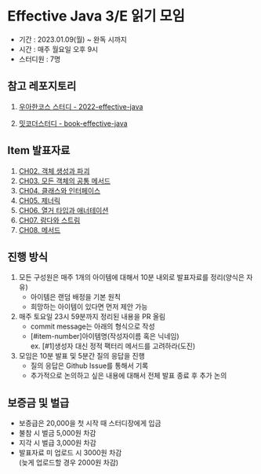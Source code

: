 # Effective Java 3/E 읽기 모임
- 기간 : 2023.01.09(월) ~ 완독 시까지
- 시간 : 매주 월요일 오후 9시
- 스터디원 : 7명

## 참고 레포지토리
1. [우아한코스 스터디 - 2022-effective-java](https://github.com/woowacourse-study/2022-effective-java)

2. [밋코더스터디 - book-effective-java](https://github.com/Meet-Coder-Study/book-effective-java)

## Item 발표자료

1. [CH02. 객체 생성과 파괴](https://github.com/Backend-in-Book/23-4-effective_java/tree/main/ch02)
2. [CH03. 모든 객체의 공통 메서드](https://github.com/Backend-in-Book/23-4-effective_java/tree/main/ch03)
3. [CH04. 클래스와 인터페이스](https://github.com/Backend-in-Book/23-4-effective_java/tree/main/ch04)
4. [CH05. 제너릭](https://github.com/Backend-in-Book/23-4-effective_java/tree/main/ch05)
5. [CH06. 열거 타입과 애너테이션](https://github.com/Backend-in-Book/23-4-effective_java/tree/main/ch06)
6. [CH07. 람다와 스트림](https://github.com/Backend-in-Book/23-4-effective_java/tree/main/ch07)
7. [CH08. 메서드](https://github.com/Backend-in-Book/23-4-effective_java/tree/main/ch08)

## 진행 방식

1. 모든 구성원은 매주 1개의 아이템에 대해서 10분 내외로 발표자료를 정리(양식은 자유)
    - 아이템은 랜덤 배정을 기본 원칙
    - 희망하는 아이템이 있다면 먼저 제안 가능
2. 매주 토요일 23시 59분까지 정리된 내용을 PR 올림
    - commit message는 아래의 형식으로 작성
    - [#item-number]아이템명(작성자이름 혹은 닉네임)</br>ex. [#1]생성자 대신 정적 팩터리 메서드를 고려하라(도진)
3. 모임은 10분 발표 및 5분간 질의 응답을 진행
    - 질의 응답은 Github Issue를 통해서 기록
    - 추가적으로 논의하고 싶은 내용에 대해서 전체 발표 종료 후 추가 논의

## 보증금 및 벌급
- 보증급은 20,000을 첫 시작 때 스터디장에게 입금
- 불참 시 벌금 5,000원 차감
- 지각 시 벌급 3,000원 차감
- 발표자료 미 업로드 시 3000원 차감</br>
(늦게 업로드할 경우 2000원 차감)


